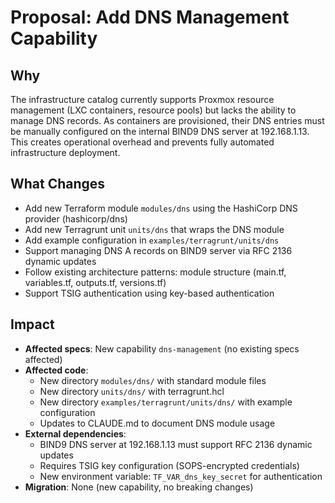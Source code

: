 # Proposal: Add DNS Management Capability

## Why

The infrastructure catalog currently supports Proxmox resource management (LXC containers, resource pools) but lacks the ability to manage DNS records. As containers are provisioned, their DNS entries must be manually configured on the internal BIND9 DNS server at 192.168.1.13. This creates operational overhead and prevents fully automated infrastructure deployment.

## What Changes

- Add new Terraform module `modules/dns` using the HashiCorp DNS provider (hashicorp/dns)
- Add new Terragrunt unit `units/dns` that wraps the DNS module
- Add example configuration in `examples/terragrunt/units/dns`
- Support managing DNS A records on BIND9 server via RFC 2136 dynamic updates
- Follow existing architecture patterns: module structure (main.tf, variables.tf, outputs.tf, versions.tf)
- Support TSIG authentication using key-based authentication

## Impact

- **Affected specs**: New capability `dns-management` (no existing specs affected)
- **Affected code**:
  - New directory `modules/dns/` with standard module files
  - New directory `units/dns/` with terragrunt.hcl
  - New directory `examples/terragrunt/units/dns/` with example configuration
  - Updates to CLAUDE.md to document DNS module usage
- **External dependencies**:
  - BIND9 DNS server at 192.168.1.13 must support RFC 2136 dynamic updates
  - Requires TSIG key configuration (SOPS-encrypted credentials)
  - New environment variable: `TF_VAR_dns_key_secret` for authentication
- **Migration**: None (new capability, no breaking changes)

